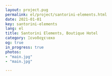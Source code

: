```yaml
---
layout: project.pug
permalink: el/project/santorini-elements.html
date: 2021-01-01
key: santorini-elements
lang: el
title: Santorini Elements, Boutique Hotel
category: Ξενοδοχειακo
og: true
in_progress: true
photos:
- "main.jpg"
- "main.jpg"

---
```


